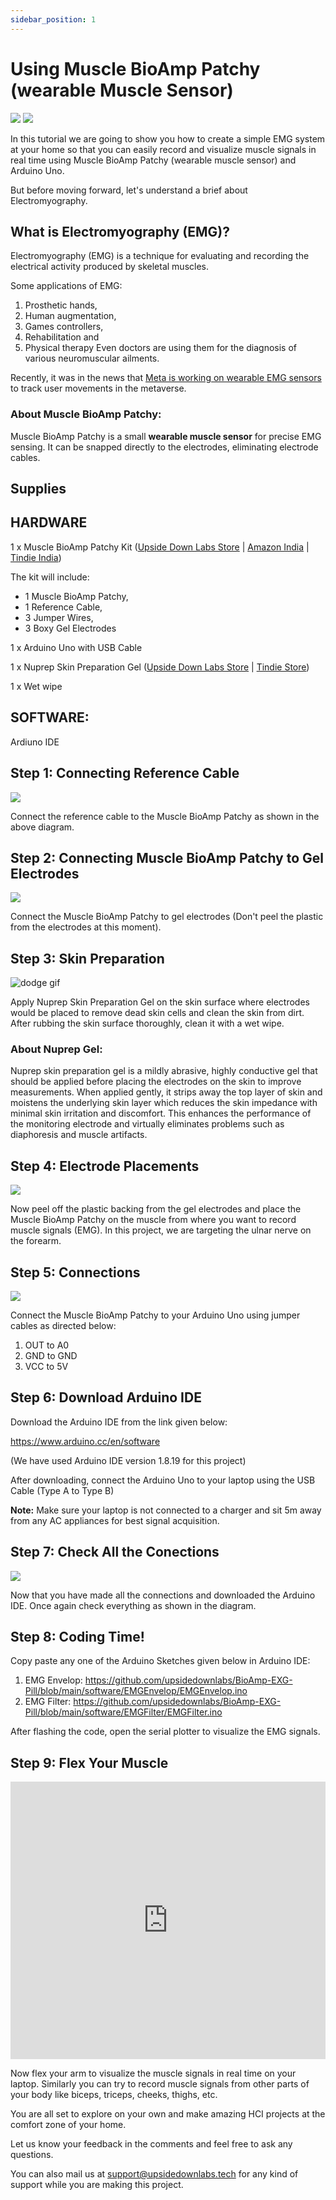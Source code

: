 ```yaml
---
sidebar_position: 1
---
```


# Using Muscle BioAmp Patchy (wearable Muscle Sensor)

![](EMGimg/emgimg1.jpg)
![](EMGimg/emgimg2.jpg)

In this tutorial we are going to show you how to create a simple EMG system at your home so that you can easily record and visualize muscle signals in real time using Muscle BioAmp Patchy (wearable muscle sensor) and Arduino Uno.

But before moving forward, let's understand a brief about Electromyography.

## What is Electromyography (EMG)?
Electromyography (EMG) is a technique for evaluating and recording the electrical activity produced by skeletal muscles.

Some applications of EMG:

1. Prosthetic hands, 
2. Human augmentation, 
3. Games controllers, 
4. Rehabilitation and 
5. Physical therapy
Even doctors are using them for the diagnosis of various neuromuscular ailments.

Recently, it was in the news that [Meta is working on wearable EMG sensors](https://tech.facebook.com/reality-labs/2021/03/inside-facebook-reality-labs-wrist-based-interaction-for-the-next-computing-platform/) to track user movements in the metaverse.

### About Muscle BioAmp Patchy:

Muscle BioAmp Patchy is a small **wearable muscle sensor** for precise EMG sensing. It can be snapped directly to the electrodes, eliminating electrode cables.

## Supplies

## HARDWARE

1 x Muscle BioAmp Patchy Kit ([Upside Down Labs Store](https://store.upsidedownlabs.tech/product/muscle-bioamp-patchy-v0-2/) | [Amazon India](https://www.amazon.in/dp/B0C4P2JB7J?ref=myi_title_dp&th=1) | [Tindie India](https://www.tindie.com/products/upsidedownlabs/muscle-bioamp-patchy-wearable-muscle-sensor/))

The kit will include:
* 1 Muscle BioAmp Patchy,
* 1 Reference Cable,
* 3 Jumper Wires,
* 3 Boxy Gel Electrodes


1 x Arduino Uno with USB Cable

1 x Nuprep Skin Preparation Gel ([Upside Down Labs Store](https://store.upsidedownlabs.tech/product/nuprep-gel/) | [Tindie Store](https://www.tindie.com/products/upsidedownlabs/nuprep-skin-preparation-gel/))

1 x Wet wipe

## SOFTWARE:

Ardiuno IDE

## Step 1: Connecting Reference Cable

![](EMGimg/emgimg3.jpg)

Connect the reference cable to the Muscle BioAmp Patchy as shown in the above diagram.

## Step 2: Connecting Muscle BioAmp Patchy to Gel Electrodes

![](EMGimg/emgimg4.jpg)

Connect the Muscle BioAmp Patchy to gel electrodes (Don't peel the plastic from the electrodes at this moment).

## Step 3: Skin Preparation

![dodge gif](./EMGimg/Skin_Prep.gif)

Apply Nuprep Skin Preparation Gel on the skin surface where electrodes would be placed to remove dead skin cells and clean the skin from dirt. After rubbing the skin surface thoroughly, clean it with a wet wipe.

### About Nuprep Gel:

Nuprep skin preparation gel is a mildly abrasive, highly conductive gel that should be applied before placing the electrodes on the skin to improve measurements. When applied gently, it strips away the top layer of skin and moistens the underlying skin layer which reduces the skin impedance with minimal skin irritation and discomfort. This enhances the performance of the monitoring electrode and virtually eliminates problems such as diaphoresis and muscle artifacts.


## Step 4: Electrode Placements

![](EMGimg/emgimg5.jpg)

Now peel off the plastic backing from the gel electrodes and place the Muscle BioAmp Patchy on the muscle from where you want to record muscle signals (EMG). In this project, we are targeting the ulnar nerve on the forearm.


## Step 5: Connections

![](EMGimg/emgimg6.jpg)


Connect the Muscle BioAmp Patchy to your Arduino Uno using jumper cables as directed below:

1. OUT to A0
2. GND to GND
3. VCC to 5V


## Step 6: Download Arduino IDE

Download the Arduino IDE from the link given below:

https://www.arduino.cc/en/software

(We have used Arduino IDE version 1.8.19 for this project)

After downloading, connect the Arduino Uno to your laptop using the USB Cable (Type A to Type B)

**Note:** Make sure your laptop is not connected to a charger and sit 5m away from any AC appliances for best signal acquisition.

## Step 7: Check All the Conections

![](EMGimg/emgimg7.jpg)

Now that you have made all the connections and downloaded the Arduino IDE. Once again check everything as shown in the diagram.

## Step 8: Coding Time!

Copy paste any one of the Arduino Sketches given below in Arduino IDE:

1. EMG Envelop: https://github.com/upsidedownlabs/BioAmp-EXG-Pill/blob/main/software/EMGEnvelop/EMGEnvelop.ino
2. EMG Filter: https://github.com/upsidedownlabs/BioAmp-EXG-Pill/blob/main/software/EMGFilter/EMGFilter.ino

After flashing the code, open the serial plotter to visualize the EMG signals.

## Step 9: Flex Your Muscle


<iframe width="100%" height="444" src="https://www.youtube.com/embed/4dnCX3U7LS8?feature=oembed&autoplay=0" title="YouTube video player" frameborder="0" allow="accelerometer; autoplay; clipboard-write; encrypted-media; gyroscope; picture-in-picture; web-share" allowfullscreen></iframe> 


Now flex your arm to visualize the muscle signals in real time on your laptop. Similarly you can try to record muscle signals from other parts of your body like biceps, triceps, cheeks, thighs, etc.

You are all set to explore on your own and make amazing HCI projects at the comfort zone of your home.

Let us know your feedback in the comments and feel free to ask any questions.

You can also mail us at support@upsidedownlabs.tech for any kind of support while you are making this project.